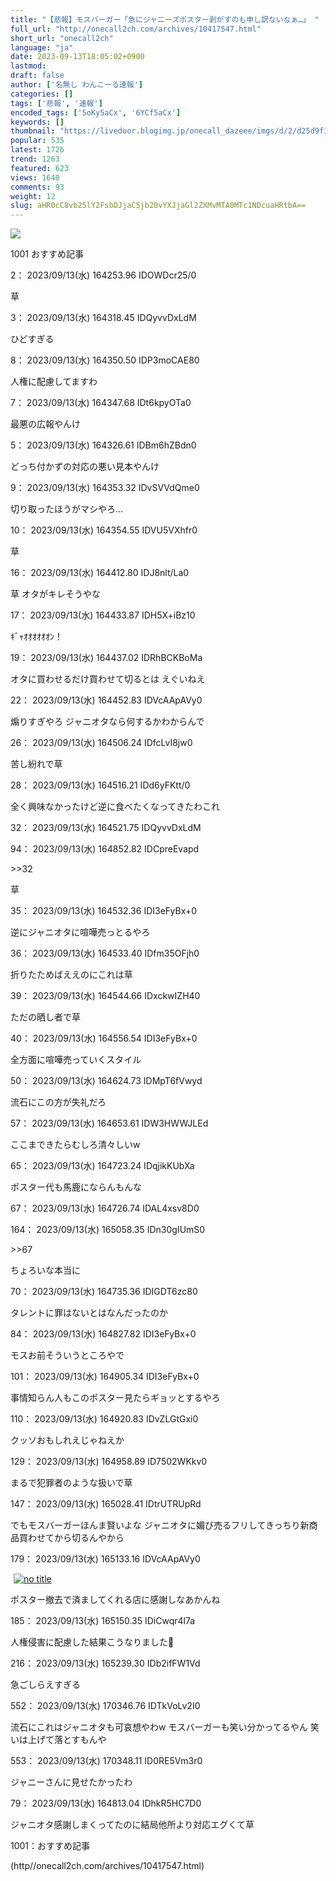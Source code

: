 ```yaml
---
title: "【悲報】モスバーガー「急にジャニーズポスター剥がすのも申し訳ないなぁ…」 "
full_url: "http://onecall2ch.com/archives/10417547.html"
short_url: "onecall2ch"
language: "ja"
date: 2023-09-13T18:05:02+0900
lastmod: 
draft: false
author: ['名無し わんこーる速報']
categories: []
tags: ['悲報', '速報']
encoded_tags: ['5oKy5aCx', '6YCf5aCx']
keywords: []
thumbnail: "https://livedoor.blogimg.jp/onecall_dazeee/imgs/d/2/d25d9f12-s.jpg"
popular: 535
latest: 1726
trend: 1263
featured: 623
views: 1640
comments: 93
weight: 12
slug: aHR0cC8vb25lY2FsbDJjaC5jb20vYXJjaGl2ZXMvMTA0MTc1NDcuaHRtbA==
---
```


![](https://livedoor.blogimg.jp/onecall_dazeee/imgs/d/2/d25d9f12-s.jpg)

<div> <p class='name2'> 1001 おすすめ記事</p> <p class='name2'>2： 2023/09/13(水) 164253.96 IDOWDcr25/0</p><p class='onecall'> 草 </p> <p class='name2'>3： 2023/09/13(水) 164318.45 IDQyvvDxLdM</p><p class='onecall'> ひどすぎる </p> <p class='name2'>8： 2023/09/13(水) 164350.50 IDP3moCAE80</p><p class='onecall'> 人権に配慮してますわ </p> <p class='name2'>7： 2023/09/13(水) 164347.68 IDt6kpyOTa0</p><p class='onecall'> 最悪の広報やんけ </p> <p class='name2'>5： 2023/09/13(水) 164326.61 IDBm6hZBdn0</p><p class='onecall'> どっち付かずの対応の悪い見本やんけ </p> <p class='name2'>9： 2023/09/13(水) 164353.32 IDvSVVdQme0</p><p class='onecall'> 切り取ったほうがマシやろ… </p> <p class='name2'>10： 2023/09/13(水) 164354.55 IDVU5VXhfr0</p><p class='onecall'> 草 </p> <p class='name2'>16： 2023/09/13(水) 164412.80 IDJ8nlt/La0</p><p class='onecall'> 草 オタがキレそうやな </p> <p class='name2'>17： 2023/09/13(水) 164433.87 IDH5X+iBz10</p><p class='onecall'> ｷﾞｬｵｵｵｵｵｵﾝ！ </p> <p class='name2'>19： 2023/09/13(水) 164437.02 IDRhBCKBoMa</p><p class='onecall'> オタに買わせるだけ買わせて切るとは えぐいねえ </p> <p class='name2'>22： 2023/09/13(水) 164452.83 IDVcAApAVy0</p><p class='onecall'> 煽りすぎやろ ジャニオタなら何するかわからんで </p> <p class='name2'>26： 2023/09/13(水) 164506.24 IDfcLvI8jw0</p><p class='onecall'> 苦し紛れで草 </p> <p class='name2'>28： 2023/09/13(水) 164516.21 IDd6yFKtt/0</p><p class='onecall'> 全く興味なかったけど逆に食べたくなってきたわこれ </p> <p class='name2'>32： 2023/09/13(水) 164521.75 IDQyvvDxLdM</p><p class='name2'>94： 2023/09/13(水) 164852.82 IDCpreEvapd</p><p class='onecall'> <p class='anchor'>>>32</p> 草 </p> <p class='name2'>35： 2023/09/13(水) 164532.36 IDI3eFyBx+0</p><p class='onecall'> 逆にジャニオタに喧嘩売っとるやろ </p> <p class='name2'>36： 2023/09/13(水) 164533.40 IDfm35OFjh0</p><p class='onecall'> 折りたためばええのにこれは草 </p> <p class='name2'>39： 2023/09/13(水) 164544.66 IDxckwIZH40</p><p class='onecall'> ただの晒し者で草 </p> <p class='name2'>40： 2023/09/13(水) 164556.54 IDI3eFyBx+0</p><p class='onecall'> 全方面に喧嘩売っていくスタイル </p> <p class='name2'>50： 2023/09/13(水) 164624.73 IDMpT6fVwyd</p><p class='onecall'> 流石にこの方が失礼だろ </p> <p class='name2'>57： 2023/09/13(水) 164653.61 IDW3HWWJLEd</p><p class='onecall'> ここまできたらむしろ清々しいw </p> <p class='name2'>65： 2023/09/13(水) 164723.24 IDqjikKUbXa</p><p class='onecall'> ポスター代も馬鹿にならんもんな </p> <p class='name2'>67： 2023/09/13(水) 164726.74 IDAL4xsv8D0</p><p class='name2'>164： 2023/09/13(水) 165058.35 IDn30gIUmS0</p><p class='onecall'> <p class='anchor'>>>67</p> ちょろいな本当に </p> <p class='name2'>70： 2023/09/13(水) 164735.36 IDIGDT6zc80</p><p class='onecall'> タレントに罪はないとはなんだったのか </p> <p class='name2'>84： 2023/09/13(水) 164827.82 IDI3eFyBx+0</p><p class='onecall'> モスお前そういうところやで </p> <p class='name2'>101： 2023/09/13(水) 164905.34 IDI3eFyBx+0</p><p class='onecall'> 事情知らん人もこのポスター見たらギョッとするやろ </p> <p class='name2'>110： 2023/09/13(水) 164920.83 IDvZLGtGxi0</p><p class='onecall'> クッソおもしれえじゃねえか </p> <p class='name2'>129： 2023/09/13(水) 164958.89 ID7502WKkv0</p><p class='onecall'> まるで犯罪者のような扱いで草 </p> <p class='name2'>147： 2023/09/13(水) 165028.41 IDtrUTRUpRd</p><p class='onecall'> でもモスバーガーほんま賢いよな ジャニオタに媚び売るフリしてきっちり新商品買わせてから切るんやから </p> <p class='name2'>179： 2023/09/13(水) 165133.16 IDVcAApAVy0</p> <a target='_blank' href='https//livedoor.blogimg.jp/onecall_dazeee/imgs/9/0/908b7ad1.png'><img hspace='5' border='0' class='image pict' alt='no title' src='https//livedoor.blogimg.jp/onecall_dazeee/imgs/9/0/908b7ad1-s.png'></a> <p>ポスター撤去で済ましてくれる店に感謝しなあかんね</p> <p class='name2'>185： 2023/09/13(水) 165150.35 IDiCwqr4l7a</p><p class='onecall'> 人権侵害に配慮した結果こうなりました🙇 </p> <p class='name2'>216： 2023/09/13(水) 165239.30 IDb2ifFW1Vd</p><p class='onecall'> 急ごしらえすぎる </p> <p class='name2'>552： 2023/09/13(水) 170346.76 IDTkVoLv2I0</p><p class='onecall'> 流石にこれはジャニオタも可哀想やわw モスバーガーも笑い分かってるやん 笑いは上げて落とすもんや </p> <p class='name2'>553： 2023/09/13(水) 170348.11 ID0RE5Vm3r0</p><p class='onecall'> ジャニーさんに見せたかったわ </p> <p class='name2'>79： 2023/09/13(水) 164813.04 IDhkR5HC7D0</p><p class='onecall'> ジャニオタ感謝しまくってたのに結局他所より対応エグくて草 </p> <p class='name2'>1001：おすすめ記事</p> </div>

(http//onecall2ch.com/archives/10417547.html)
